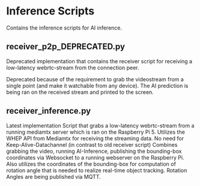 # Inference Scripts

Contains the inference scripts for AI inference.

## receiver_p2p_DEPRECATED.py
Deprecated implementation that contains the receiver script for receiving a low-latency webrtc-stream from the connection peer. 

Deprecated because of the requirement to grab the videostream from a single point (and make it watchable from any device). The AI prediction is being ran on the received 
stream and printed to the screen.

## receiver_inference.py
Latest implementation Script that grabs a low-latency webrtc-stream from a running mediamtx server which is ran on the Raspberry Pi 5. 
Utilizes the WHEP API from Mediamtx for receiving the streaming data. No need for Keep-Alive-Datachannel (in contrast to old receiver script)
Combines grabbing the video, running AI-Inference, publishing the bounding-box coordinates via Websocket to a running webserver on the Raspberry Pi. 
Also utilizes the coordinates of the bounding-box for computation of rotation angle that is needed to realize real-time object tracking. Rotation Angles are being published via MQTT.